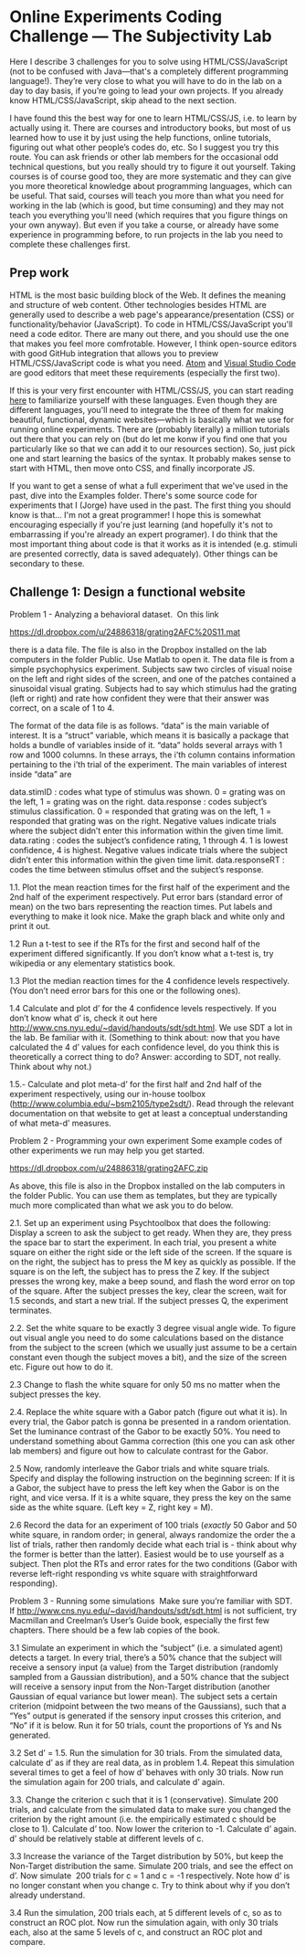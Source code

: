# Online Experiments Coding Challenge — The Subjectivity Lab

Here I describe 3 challenges for you to solve using HTML/CSS/JavaScript (not to be confused with Java—that's a completely different programming language!). They’re very close to what you will have to do in the lab on a day to day basis, if you’re going to lead your own projects. If you already know HTML/CSS/JavaScript, skip ahead to the next section.

I have found this the best way for one to learn HTML/CSS/JS, i.e. to learn by actually using it. There are courses and introductory books, but most of us learned how to use it by just using the help functions, online tutorials, figuring out what other people’s codes do, etc. So I suggest you try this route. You can ask friends or other lab members for the occasional odd technical questions, but you really should try to figure it out yourself. Taking courses is of course good too, they are more systematic and they can give you more theoretical knowledge about programming languages, which can be useful. That said, courses will teach you more than what you need for working in the lab (which is good, but time consuming) and they may not teach you everything you'll need (which requires that you figure things on your own anyway). But even if you take a course, or already have some experience in programming before, to run projects in the lab you need to complete these challenges first. 

## Prep work

HTML is the most basic building block of the Web. It defines the meaning and structure of web content. Other technologies besides HTML are generally used to describe a web page's appearance/presentation (CSS) or functionality/behavior (JavaScript). To code in HTML/CSS/JavaScript you'll need a code editor. There are many out there, and you should use the one that makes you feel more comfrotable. However, I think open-source editors with good GitHub integration that allows you to preview HTML/CSS/JavaScript code is what you need. [Atom](http://atom.io) and [Visual Studio Code](http://code.visualstudio.com) are good editors that meet these requirements (especially the first two). 

If this is your very first encounter with HTML/CSS/JS, you can start reading [here](https://developer.mozilla.org/en-US/docs/Web/HTML) to familiarize yourself with these languages. Even though they are different languages, you'll need to integrate the three of them for making beautiful, functional, dynamic websites—which is basically what we use for running online experiments. There are (probably literally) a million tutorials out there that you can rely on (but do let me konw if you find one that you particularly like so that we can add it to our resources section). So, just pick one and start learning the basics of the syntax. It probably makes sense to start with HTML, then move onto CSS, and finally incorporate JS. 

If you want to get a sense of what a full experiment that we've used in the past, dive into the Examples folder. There's some source code for experiments that I (Jorge) have used in the past. The first thing you should know is that... I'm not a great programmer! I hope this is somewhat encouraging especially if you're just learning (and hopefully it's not to embarrassing if you're already an expert programer). I do think that the most important thing about code is that it works as it is intended (e.g. stimuli are presented correctly, data is saved adequately). Other things can be secondary to these. 

## Challenge 1: Design a functional website



Problem 1 - Analyzing a behavioral dataset. 
On this link

https://dl.dropbox.com/u/24886318/grating2AFC%20S11.mat

there is a data file. The file is also in the Dropbox installed on the lab computers in the folder Public. Use Matlab to open it. The data file is from a simple psychophysics experiment. Subjects saw two circles of visual noise on the left and right sides of the screen, and one of the patches contained a sinusoidal visual grating. Subjects had to say which stimulus had the grating (left or right) and rate how confident they were that their answer was correct, on a scale of 1 to 4. 

The format of the data file is as follows. “data” is the main variable of interest. It is a “struct” variable, which means it is basically a package that holds a bundle of variables inside of it. “data” holds several arrays with 1 row and 1000 columns. In these arrays, the i’th column contains information pertaining to the i’th trial of the experiment. The main variables of interest inside “data” are

data.stimID : codes what type of stimulus was shown. 0 = grating was on the left, 1 = grating was on the right.
data.response : codes subject’s stimulus classification. 0 = responded that grating was on the left, 1 = responded that grating was on the right. Negative values indicate trials where the subject didn’t enter this information within the given time limit.
data.rating : codes the subject’s confidence rating, 1 through 4. 1 is lowest confidence, 4 is highest. Negative values indicate trials where the subject didn’t enter this information within the given time limit.
data.responseRT : codes the time between stimulus offset and the subject’s response.

1.1. Plot the mean reaction times for the first half of the experiment and the 2nd half of the experiment respectively. Put error bars (standard error of mean) on the two bars representing the reaction times. Put labels and everything to make it look nice. Make the graph black and white only and print it out. 

1.2 Run a t-test to see if the RTs for the first and second half of the experiment differed significantly. If you don’t know what a t-test is, try wikipedia or any elementary statistics book.

1.3 Plot the median reaction times for the 4 confidence levels respectively. (You don’t need error bars for this one or the following ones).

1.4 Calculate and plot d’ for the 4 confidence levels respectively. If you don’t know what d’ is, check it out here http://www.cns.nyu.edu/~david/handouts/sdt/sdt.html. We use SDT a lot in the lab. Be familiar with it. (Something to think about: now that you have calculated the 4 d’ values for each confidence level, do you think this is theoretically a correct thing to do? Answer: according to SDT, not really. Think about why not.)

1.5.- Calculate and plot meta-d’ for the first half and 2nd half of the experiment respectively, using our in-house toolbox (http://www.columbia.edu/~bsm2105/type2sdt/). Read through the relevant documentation on that website to get at least a conceptual understanding of what meta-d’ measures. 

Problem 2 - Programming your own experiment
Some example codes of other experiments we run may help you get started.

https://dl.dropbox.com/u/24886318/grating2AFC.zip

As above, this file is also in the Dropbox installed on the lab computers in the folder Public. You can use them as templates, but they are typically much more complicated than what we ask you to do below.

2.1. Set up an experiment using Psychtoolbox that does the following: Display a screen to ask the subject to get ready. When they are, they press the space bar to start the experiment. In each trial, you present a white square on either the right side or the left side of the screen. If the square is on the right, the subject has to press the M key as quickly as possible. If the square is on the left, the subject has to press the Z key. If the subject presses the wrong key, make a beep sound, and flash the word error on top of the square. After the subject presses the key, clear the screen, wait for 1.5 seconds, and start a new trial. If the subject presses Q, the experiment terminates. 

2.2. Set the white square to be exactly 3 degree visual angle wide. To figure out visual angle you need to do some calculations based on the distance from the subject to the screen (which we usually just assume to be a certain constant even though the subject moves a bit), and the size of the screen etc. Figure out how to do it.

2.3 Change to flash the white square for only 50 ms no matter when the subject presses the key. 

2.4. Replace the white square with a Gabor patch (figure out what it is). In every trial, the Gabor patch is gonna be presented in a random orientation. Set the luminance contrast of the Gabor to be exactly 50%. You need to understand something about Gamma correction (this one you can ask other lab members) and figure out how to calculate contrast for the Gabor.

2.5 Now, randomly interleave the Gabor trials and white square trials. Specify and display the following instruction on the beginning screen: If it is a Gabor, the subject have to press the left key when the Gabor is on the right, and vice versa. If it is a white square, they press the key on the same side as the white square. (Left key = Z, right key = M). 

2.6 Record the data for an experiment of 100 trials (*exactly* 50 Gabor and 50 white square, in random order; in general, always randomize the order the a list of trials, rather then randomly decide what each trial is - think about why the former is better than the latter). Easiest would be to use yourself as a subject. Then plot the RTs and error rates for the two conditions (Gabor with reverse left-right responding vs white square with straightforward responding).

Problem 3 - Running some simulations 
Make sure you’re familiar with SDT. If http://www.cns.nyu.edu/~david/handouts/sdt/sdt.html is not sufficient, try Macmillan and Creelman’s User’s Guide book, especially the first few chapters. There should be a few lab copies of the book.

3.1 Simulate an experiment in which the “subject” (i.e. a simulated agent) detects a target. In every trial, there’s a 50% chance that the subject will receive a sensory input (a value) from the Target distribution (randomly sampled from a Gaussian distribution), and a 50% chance that the subject will receive a sensory input from the Non-Target distribution (another Gaussian of equal variance but lower mean). The subject sets a certain criterion (midpoint between the two means of the Gaussians), such that a “Yes” output is generated if the sensory input crosses this criterion, and “No” if it is below. Run it for 50 trials, count the proportions of Ys and Ns generated. 

3.2 Set d’ = 1.5. Run the simulation for 30 trials. From the simulated data, calculate d’ as if they are real data, as in problem 1.4. Repeat this simulation several times to get a feel of how d’ behaves with only 30 trials. Now run the simulation again for 200 trials, and calculate d’ again. 

3.3. Change the criterion c such that it is 1 (conservative). Simulate 200 trials, and calculate from the simulated data to make sure you changed the criterion by the right amount (i.e. the empirically estimated c should be close to 1). Calculate d’ too. Now lower the criterion to -1. Calculate d’ again. d’ should be relatively stable at different levels of c. 

3.3 Increase the variance of the Target distribution by 50%, but keep the Non-Target distribution the same. Simulate 200 trials, and see the effect on d’. Now simulate  200 trials for c = 1 and c = -1 respectively. Note how d’ is no longer constant when you change c. Try to think about why if you don’t already understand.

3.4 Run the simulation, 200 trials each, at 5 different levels of c, so as to construct an ROC plot. Now run the simulation again, with only 30 trials each, also at the same 5 levels of c, and construct an ROC plot and compare. 

